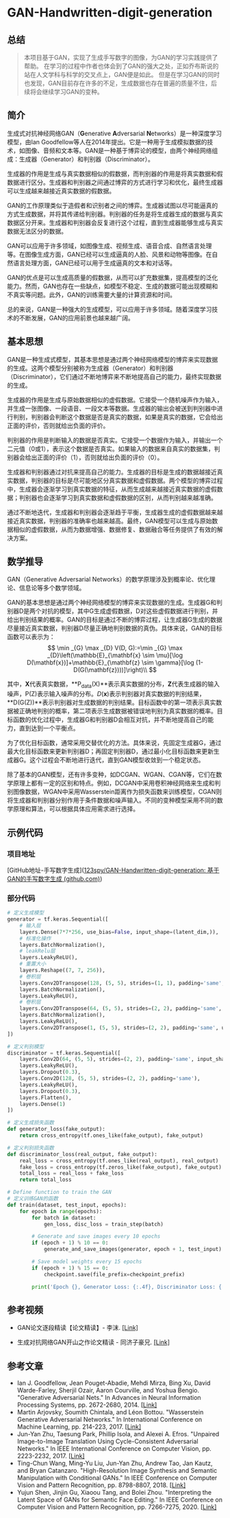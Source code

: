 ﻿# GAN-Handwritten-digit-generation

## 总结
> 本项目基于GAN，实现了生成手写数字的图像，为GAN的学习实践提供了帮助。
> 在学习的过程中作者也体会到了GAN的强大之处，正如乔布斯说的站在人文学科与科学的交叉点上，GAN便是如此。
> 但是在学习GAN的同时也发现，GAN目前存在许多的不足，生成数据也存在普遍的质量不住，后续将会继续学习GAN的变种。

## 简介

生成式对抗神经网络GAN（**G**enerative **A**dversarial **N**etworks）是一种深度学习模型，由Ian Goodfellow等人在2014年提出。它是一种用于生成模拟数据的技术，如图像、音频和文本等。GAN是一种基于博弈论的模型，由两个神经网络组成：生成器（Generator）和判别器（Discriminator）。

生成器的作用是生成与真实数据相似的假数据，而判别器的作用是将真实数据和假数据进行区分。生成器和判别器之间通过博弈的方式进行学习和优化，最终生成器可以生成越来越接近真实数据的假数据。

GAN的工作原理类似于造假者和识别者之间的博弈。生成器试图以尽可能逼真的方式生成数据，并将其传递给判别器。判别器的任务是将生成器生成的数据与真实数据区分开来。生成器和判别器会反复进行这个过程，直到生成器能够生成与真实数据无法区分的数据。

GAN可以应用于许多领域，如图像生成、视频生成、语音合成、自然语言处理等。在图像生成方面，GAN已经可以生成逼真的人脸、风景和动物等图像。在自然语言处理方面，GAN已经可以用于生成逼真的文本和对话等。

GAN的优点是可以生成高质量的假数据，从而可以扩充数据集，提高模型的泛化能力。然而，GAN也存在一些缺点，如模型不稳定、生成的数据可能出现模糊和不真实等问题。此外，GAN的训练需要大量的计算资源和时间。

总的来说，GAN是一种强大的生成模型，可以应用于许多领域。随着深度学习技术的不断发展，GAN的应用前景也越来越广阔。



## 基本思想


GAN是一种生成式模型，其基本思想是通过两个神经网络模型的博弈来实现数据的生成。这两个模型分别被称为生成器（Generator）和判别器（Discriminator），它们通过不断地博弈来不断地提高自己的能力，最终实现数据的生成。

生成器的作用是生成与原始数据相似的虚假数据。它接受一个随机噪声作为输入，并生成一张图像、一段语音、一段文本等数据。生成器的输出会被送到判别器中进行判别，判别器会判断这个数据是否是真实的数据，如果是真实的数据，它会给出正面的评价，否则就给出负面的评价。

判别器的作用是判断输入的数据是否真实。它接受一个数据作为输入，并输出一个二元值（0或1），表示这个数据是否真实。如果输入的数据来自真实的数据集，判别器会给出正面的评价（1），否则就给出负面的评价（0）。

生成器和判别器通过对抗来提高自己的能力。生成器的目标是生成的数据越接近真实数据，判别器的目标是尽可能地区分真实数据和虚假数据。两个模型的博弈过程中，生成器会逐渐学习到真实数据的特征，从而生成越来越接近真实数据的虚假数据；判别器也会逐渐学习到真实数据和虚假数据的区别，从而判别越来越准确。

通过不断地迭代，生成器和判别器会逐渐趋于平衡，生成器生成的虚假数据越来越接近真实数据，判别器的准确率也越来越高。最终，GAN模型可以生成与原始数据相似的虚假数据，从而为数据增强、数据修复、数据融合等任务提供了有效的解决方案。



## 数学推导

GAN（Generative Adversarial Networks）的数学原理涉及到概率论、优化理论、信息论等多个数学领域。

GAN的基本思想是通过两个神经网络模型的博弈来实现数据的生成。生成器G和判别器D是两个对抗的模型，其中G生成虚假数据，D对这些虚假数据进行判别，并给出判别结果的概率。GAN的目标是通过不断的博弈过程，让生成器G生成的数据尽量接近真实数据，判别器D尽量正确地判别数据的真伪。具体来说，GAN的目标函数可以表示为：
$$
\min _{G} \max _{D} V(D, G):=\min _{G} \max _{D}\left(\mathbb{E}_{\mathbf{x} \sim \mu}[\log D(\mathbf{x})]+\mathbb{E}_{\mathbf{z} \sim \gamma}[\log (1-D(G(\mathbf{z})))]\right)\\
$$

其中，**X**代表真实数据，**P<sub>data</sub>(X)**表示真实数据的分布，**Z**代表生成器的输入噪声，P(Z)表示输入噪声的分布。$D(\boldsymbol{x})$表示判别器对真实数据的判别结果，**D(G(Z))**表示判别器对生成数据的判别结果。目标函数中的第一项表示真实数据被正确地判别的概率，第二项表示生成数据被错误地判别为真实数据的概率。目标函数的优化过程中，生成器G和判别器D会相互对抗，并不断地提高自己的能力，直到达到一个平衡点。

为了优化目标函数，通常采用交替优化的方法。具体来说，先固定生成器G，通过最大化目标函数来更新判别器D；再固定判别器D，通过最小化目标函数来更新生成器G。这个过程会不断地进行迭代，直到GAN模型收敛到一个稳定状态。

除了基本的GAN模型，还有许多变种，如DCGAN、WGAN、CGAN等，它们在数学原理上都有一定的区别和特点。例如，DCGAN中采用卷积神经网络来生成和判别图像数据，WGAN中采用Wasserstein距离作为损失函数来训练模型，CGAN则将生成器和判别器分别作用于条件数据和噪声输入。不同的变种模型采用不同的数学原理和算法，可以根据具体应用需求进行选择。


## 示例代码

### 项目地址

[GitHub地址-手写数字生成]([123spy/GAN-Handwritten-digit-generation: 基于GAN的手写数字生成 (github.com)](https://github.com/123spy/GAN-Handwritten-digit-generation))



### 部分代码

```python
# 定义生成模型
generator = tf.keras.Sequential([
    # 输入层
    layers.Dense(7*7*256, use_bias=False, input_shape=(latent_dim,)),
    # 标准化操作
    layers.BatchNormalization(),
    # leakRelu层
    layers.LeakyReLU(),
    # 重置大小
    layers.Reshape((7, 7, 256)),
    # 卷积层
    layers.Conv2DTranspose(128, (5, 5), strides=(1, 1), padding='same', use_bias=False),
    layers.BatchNormalization(),
    layers.LeakyReLU(),
    # 卷积层
    layers.Conv2DTranspose(64, (5, 5), strides=(2, 2), padding='same', use_bias=False),
    layers.BatchNormalization(),
    layers.LeakyReLU(),
    layers.Conv2DTranspose(1, (5, 5), strides=(2, 2), padding='same', use_bias=False, activation='tanh')
])
```



```python
# 定义判别模型
discriminator = tf.keras.Sequential([
    layers.Conv2D(64, (5, 5), strides=(2, 2), padding='same', input_shape=[28, 28, 1]),
    layers.LeakyReLU(),
    layers.Dropout(0.3),
    layers.Conv2D(128, (5, 5), strides=(2, 2), padding='same'),
    layers.LeakyReLU(),
    layers.Dropout(0.3),
    layers.Flatten(),
    layers.Dense(1)
])
```

```python
# 定义生成损失函数
def generator_loss(fake_output):
    return cross_entropy(tf.ones_like(fake_output), fake_output)

```

```python
# 定义判别损失函数
def discriminator_loss(real_output, fake_output):
    real_loss = cross_entropy(tf.ones_like(real_output), real_output)
    fake_loss = cross_entropy(tf.zeros_like(fake_output), fake_output)
    total_loss = real_loss + fake_loss
    return total_loss

```

```python
# Define function to train the GAN
# 定义训练GAN的函数
def train(dataset, test_input, epochs):
    for epoch in range(epochs):
        for batch in dataset:
            gen_loss, disc_loss = train_step(batch)

        # Generate and save images every 10 epochs
        if (epoch + 1) % 10 == 0:
            generate_and_save_images(generator, epoch + 1, test_input)

        # Save model weights every 15 epochs
        if (epoch + 1) % 15 == 0:
            checkpoint.save(file_prefix=checkpoint_prefix)

        print('Epoch {}, Generator Loss: {:.4f}, Discriminator Loss: {:.4f}'.format(epoch+1, gen_loss, disc_loss))

```



## 参考视频

- GAN论文逐段精读【论文精读】- 李沫. [[Link]]([GAN论文逐段精读【论文精读】_哔哩哔哩_bilibili](https://www.bilibili.com/video/BV1rb4y187vD/?spm_id_from=333.337.search-card.all.click&vd_source=f49218cb60f4f33426bf82f55cd9a775))

- 生成对抗网络GAN开山之作论文精读 - 同济子豪兄. [[Link]]([生成对抗网络GAN开山之作论文精读_哔哩哔哩_bilibili](https://www.bilibili.com/video/BV1oi4y1m7np/?spm_id_from=333.337.search-card.all.click&vd_source=f49218cb60f4f33426bf82f55cd9a775))

## 参考文章

- Ian J. Goodfellow, Jean Pouget-Abadie, Mehdi Mirza, Bing Xu, David Warde-Farley, Sherjil Ozair, Aaron Courville, and Yoshua Bengio. "Generative Adversarial Nets." In Advances in Neural Information Processing Systems, pp. 2672-2680, 2014. [[Link\]](https://papers.nips.cc/paper/5423-generative-adversarial-nets)
- Martin Arjovsky, Soumith Chintala, and Léon Bottou. "Wasserstein Generative Adversarial Networks." In International Conference on Machine Learning, pp. 214-223, 2017. [[Link\]](http://proceedings.mlr.press/v70/arjovsky17a.html)
- Jun-Yan Zhu, Taesung Park, Phillip Isola, and Alexei A. Efros. "Unpaired Image-to-Image Translation Using Cycle-Consistent Adversarial Networks." In IEEE International Conference on Computer Vision, pp. 2223-2232, 2017. [[Link\]](https://openaccess.thecvf.com/content_ICCV_2017/papers/Zhu_Unpaired_Image-To-Image_Translation_ICCV_2017_paper.pdf)
- Ting-Chun Wang, Ming-Yu Liu, Jun-Yan Zhu, Andrew Tao, Jan Kautz, and Bryan Catanzaro. "High-Resolution Image Synthesis and Semantic Manipulation with Conditional GANs." In IEEE Conference on Computer Vision and Pattern Recognition, pp. 8798-8807, 2018. [[Link\]](https://openaccess.thecvf.com/content_cvpr_2018/papers/Wang_High-Resolution_Image_Synthesis_CVPR_2018_paper.pdf)
- Yujun Shen, Jinjin Gu, Xiaoou Tang, and Bolei Zhou. "Interpreting the Latent Space of GANs for Semantic Face Editing." In IEEE Conference on Computer Vision and Pattern Recognition, pp. 7266-7275, 2020. [[Link\]](https://openaccess.thecvf.com/content_CVPR_2020/papers/Shen_Interpreting_the_Latent_Space_of_GANs_for_Semantic_Face_Editing_CVPR_2020_paper.pdf)
